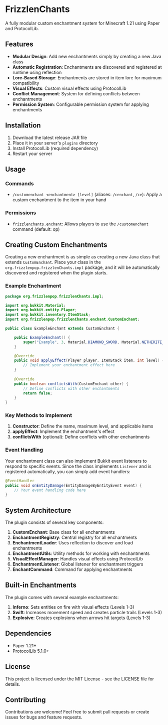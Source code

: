 # FrizzlenChants

A fully modular custom enchantment system for Minecraft 1.21 using Paper and ProtocolLib.

## Features

- **Modular Design**: Add new enchantments simply by creating a new Java class
- **Automatic Registration**: Enchantments are discovered and registered at runtime using reflection
- **Lore-Based Storage**: Enchantments are stored in item lore for maximum compatibility
- **Visual Effects**: Custom visual effects using ProtocolLib
- **Conflict Management**: System for defining conflicts between enchantments
- **Permission System**: Configurable permission system for applying enchantments

## Installation

1. Download the latest release JAR file
2. Place it in your server's `plugins` directory
3. Install ProtocolLib (required dependency)
4. Restart your server

## Usage

### Commands

- `/customenchant <enchantment> [level]` (aliases: `/cenchant`, `/ce`): Apply a custom enchantment to the item in your hand

### Permissions

- `frizzlenchants.enchant`: Allows players to use the `/customenchant` command (default: op)

## Creating Custom Enchantments

Creating a new enchantment is as simple as creating a new Java class that extends `CustomEnchant`. Place your class in the `org.frizzlenpop.frizzlenChants.impl` package, and it will be automatically discovered and registered when the plugin starts.

### Example Enchantment

```java
package org.frizzlenpop.frizzlenChants.impl;

import org.bukkit.Material;
import org.bukkit.entity.Player;
import org.bukkit.inventory.ItemStack;
import org.frizzlenpop.frizzlenChants.enchant.CustomEnchant;

public class ExampleEnchant extends CustomEnchant {

    public ExampleEnchant() {
        super("Example", 3, Material.DIAMOND_SWORD, Material.NETHERITE_SWORD);
    }

    @Override
    public void applyEffect(Player player, ItemStack item, int level) {
        // Implement your enchantment effect here
    }
    
    @Override
    public boolean conflictsWith(CustomEnchant other) {
        // Define conflicts with other enchantments
        return false;
    }
}
```

### Key Methods to Implement

1. **Constructor**: Define the name, maximum level, and applicable items
2. **applyEffect**: Implement the enchantment's effect
3. **conflictsWith** (optional): Define conflicts with other enchantments

### Event Handling

Your enchantment class can also implement Bukkit event listeners to respond to specific events. Since the class implements `Listener` and is registered automatically, you can simply add event handlers:

```java
@EventHandler
public void onEntityDamage(EntityDamageByEntityEvent event) {
    // Your event handling code here
}
```

## System Architecture

The plugin consists of several key components:

1. **CustomEnchant**: Base class for all enchantments
2. **EnchantmentRegistry**: Central registry for all enchantments
3. **EnchantmentLoader**: Uses reflection to discover and load enchantments
4. **EnchantmentUtils**: Utility methods for working with enchantments
5. **VisualEffectManager**: Handles visual effects using ProtocolLib
6. **EnchantmentListener**: Global listener for enchantment triggers
7. **EnchantCommand**: Command for applying enchantments

## Built-in Enchantments

The plugin comes with several example enchantments:

1. **Inferno**: Sets entities on fire with visual effects (Levels 1-3)
2. **Swift**: Increases movement speed and creates particle trails (Levels 1-3)
3. **Explosive**: Creates explosions when arrows hit targets (Levels 1-3)

## Dependencies

- Paper 1.21+
- ProtocolLib 5.1.0+

## License

This project is licensed under the MIT License - see the LICENSE file for details.

## Contributing

Contributions are welcome! Feel free to submit pull requests or create issues for bugs and feature requests. 